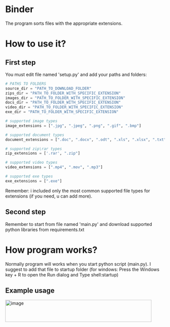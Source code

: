 # Binder
The program sorts files with the appropriate extensions.

# How to use it?
## First step
You must edit file named 'setup.py' and add your paths and folders:
```python
# PATHS TO FOLDERS
source_dir = "PATH_TO_DOWNLOAD_FOLDER"
zips_dir = "PATH_TO_FOLDER_WITH_SPECIFIC_EXTENSION"
images_dir = "PATH_TO_FOLDER_WITH_SPECIFIC_EXTENSION"
docs_dir = "PATH_TO_FOLDER_WITH_SPECIFIC_EXTENSION"
video_dir = "PATH_TO_FOLDER_WITH_SPECIFIC_EXTENSION"
exe_dir = "PATH_TO_FOLDER_WITH_SPECIFIC_EXTENSION"

# supported image types
image_extensions = [".jpg", ".jpeg", ".png", ".gif", ".bmp"]

# supported document types
document_extensions = [".doc", ".docx", ".odt", ".xls", ".xlsx", ".txt", ".pdf"]

# supported zip\rar types
zip_extensions = ['.rar', ".zip"]

# supported video types
video_extensions = [".mp4", ".mov", ".mp3"]

# supported exe types
exe_extensions = [".exe"]
```
Remember: i included only the most common supported file types for extensions (if you need, u can add more).
## Second step
Remember to start from file named 'main.py' and download supported python libraries from requirements.txt

# How program works?
Normally program will works when you start python script (main.py).
I suggest to add that file to startup folder (for windows: Press the Windows key + R to open the Run dialog and
Type shell:startup)

## Example usage
<img width="462" height="70" alt="image" src="https://github.com/user-attachments/assets/c9d3a59c-a383-4506-aa25-c23dc17125be" />

